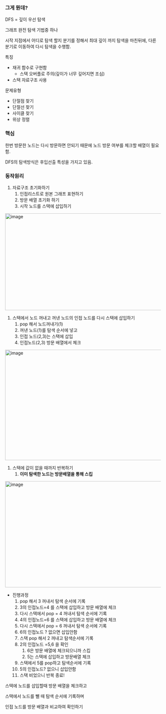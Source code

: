 ### 그게 뭔데?

DFS = 깊이 우선 탐색

그래프 완전 탐색 기법중 하나

시작 지점에서 어디로 탐색 할지 분기를 정해서 최대 깊이 까지 탐색을 마친뒤에, 다른 분기로 이동하여 다시 탐색을 수행함.

특징

- 재귀 함수로 구현함
    - 스택 오버플로 주의(깊이가 너무 깊어지면 조심)
- 스택 자료구조 사용

문제유형

- 단절점 찾기
- 단절선 찾기
- 사이클 찾기
- 위상 정렬

### 핵심

한번 방문한 노드는 다시 방문하면 안되기 때문에 노드 방문 여부를 체크할 배열이 필요함.

DFS의 탐색방식은 후입선출 특성을 가지고 있음.

### 동작원리

1. 자료구조 초기화하기
    1. 인접리스트로 원본 그래프 표현하기
    2. 방문 배열 초기화 하기
    3. 시작 노드를 스택에 삽입하기

<img width="900" height="314" alt="image" src="https://github.com/user-attachments/assets/eb5e8427-8d47-4f23-acf7-87fbb5a15d6a" />


1. 스택에서 노드 꺼내고 꺼낸 노드의 인접 노드를 다시 스택에 삽입하기
    1. pop 해서 노드꺼내기(1)
    2. 꺼낸 노드(1)를 탐색 순서에 넣고
    3. 인접 노드(2,3)는 스택에 삽입
    4. 인접노드(2,3) 방문 배열에서 체크

<img width="900" height="358" alt="image" src="https://github.com/user-attachments/assets/510ccb7d-f296-41d0-ab02-21a2fb5390c5" />

1. 스택에 값이 없을 때까지 반복하기
    1. **이미 탐색한 노드는 방문배열을 통해 스킵**

<img width="914" height="344" alt="image" src="https://github.com/user-attachments/assets/82a00b64-7b16-47cb-9db5-cb33b80f7cf7" />

- 진행과정
    1. pop 해서 3 꺼내서 탐색 순서에 기록
    2. 3의 인접노드=4 를 스택에 삽입하고 방문 배열에 체크
    3. 다시 스택에서 pop = 4 꺼내서 탐색 순서에 기록
    4. 4의 인접노드=6 를 스택에 삽입하고 방문 배열에 체크
    5. 다시 스택에서 pop = 6 꺼내서 탐색 순서에 기록
    6. 6의 인접노드 ? 없으면 삽입안함
    7. 스택 pop 해서 2 꺼내고 탐색순서에 기록
    8. 2의 인접노드 =5,6 을 확인
        1. 6은 방문 배열에 체크되으니까 스킵
        2. 5는 스택에 삽입하고 방문배열 체크
    9. 스택에서 5를 pop하고 탐색순서에 기록
    10. 5의 인접노드? 없으니 삽입안함
    11. 스택 비었으니 반복 종료!

스택에 노드를 삽입할때 방문 배열을 체크하고 

스택에서 노드를 뺄 때 탐색 순서에 기록하며

인접 노드를 방문 배열과 비교하여 확인하기
